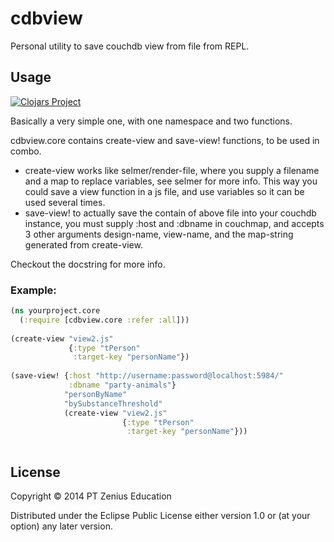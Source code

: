 # cdbview

Personal utility to save couchdb view from file from REPL.

## Usage

[![Clojars Project](http://clojars.org/zenedu/cdbview/latest-version.svg)](http://clojars.org/zenedu/cdbview)

Basically a very simple one, with one namespace and two functions.  

cdbview.core contains create-view and save-view! functions, to be used in combo.  

- create-view works like selmer/render-file, where you supply a filename and a map to replace variables, see selmer for more info. This way you could save a view function in a js file, and use variables so it can be used several times.  
- save-view! to actually save the contain of above file into your couchdb instance, you must supply :host and :dbname in couchmap, and accepts 3 other arguments design-name, view-name, and the map-string generated from create-view.  

Checkout the docstring for more info.  

### Example:

```clojure
(ns yourproject.core
  (:require [cdbview.core :refer :all]))
  
(create-view "view2.js"
             {:type "tPerson"
              :target-key "personName"})
              
(save-view! {:host "http://username:password@localhost:5984/"
             :dbname "party-animals"}
            "personByName"
            "bySubstanceThreshold"
            (create-view "view2.js"
                         {:type "tPerson"
                          :target-key "personName"}))
            
```

## License

Copyright © 2014 PT Zenius Education

Distributed under the Eclipse Public License either version 1.0 or (at
your option) any later version.
